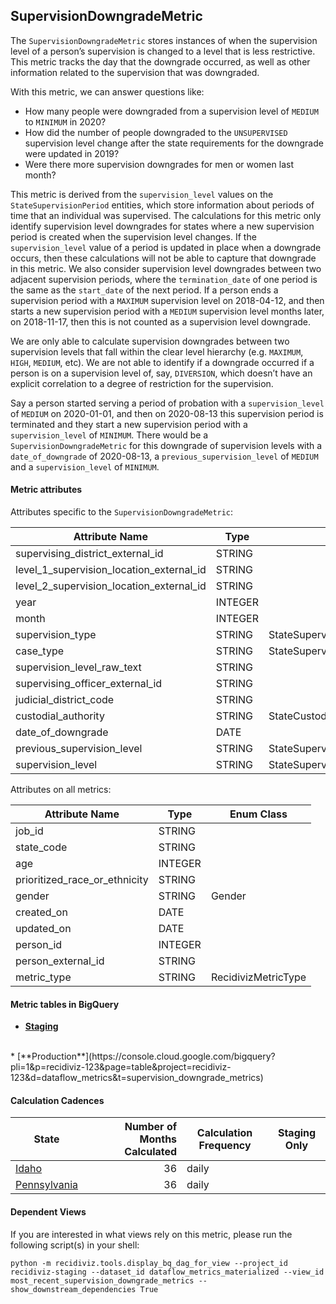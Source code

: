 ## SupervisionDowngradeMetric

The `SupervisionDowngradeMetric` stores instances of when the supervision level of a person’s supervision is changed to a level that is less restrictive. This metric tracks the day that the downgrade occurred, as well as other information related to the supervision that was downgraded.

With this metric, we can answer questions like:

- How many people were downgraded from a supervision level of `MEDIUM` to `MINIMUM` in 2020?
- How did the number of people downgraded to the `UNSUPERVISED` supervision level change after the state requirements for the downgrade were updated in 2019?
- Were there more supervision downgrades for men or women last month?

This metric is derived from the `supervision_level` values on the `StateSupervisionPeriod` entities, which store information about periods of time that an individual was supervised. The calculations for this metric only identify supervision level downgrades for states where a new supervision period is created when the supervision level changes. If the `supervision_level` value of a period is updated in place when a downgrade occurs, then these calculations will not be able to capture that downgrade in this metric. We also consider supervision level downgrades between two adjacent supervision periods, where the `termination_date` of one period is the same as the `start_date` of the next period. If a person ends a supervision period with a `MAXIMUM` supervision level on 2018-04-12, and then starts a new supervision period with a `MEDIUM` supervision level months later, on 2018-11-17, then this is not counted as a supervision level downgrade.

We are only able to calculate supervision downgrades between two supervision levels that fall within the clear level hierarchy (e.g. `MAXIMUM`, `HIGH`, `MEDIUM`, etc). We are not able to identify if a downgrade occurred if a person is on a supervision level of, say, `DIVERSION`, which doesn’t have an explicit correlation to a degree of restriction for the supervision. 

Say a person started serving a period of probation with a `supervision_level` of `MEDIUM` on 2020-01-01, and then on 2020-08-13 this supervision period is terminated and they start a new supervision period with a `supervision_level` of `MINIMUM`. There would be a `SupervisionDowngradeMetric` for this downgrade of supervision levels with a `date_of_downgrade` of 2020-08-13, a `previous_supervision_level` of `MEDIUM` and a `supervision_level` of `MINIMUM`. 


#### Metric attributes
Attributes specific to the `SupervisionDowngradeMetric`:

|           **Attribute Name**           |**Type**|           **Enum Class**            |
|----------------------------------------|--------|-------------------------------------|
|supervising_district_external_id        |STRING  |                                     |
|level_1_supervision_location_external_id|STRING  |                                     |
|level_2_supervision_location_external_id|STRING  |                                     |
|year                                    |INTEGER |                                     |
|month                                   |INTEGER |                                     |
|supervision_type                        |STRING  |StateSupervisionPeriodSupervisionType|
|case_type                               |STRING  |StateSupervisionCaseType             |
|supervision_level_raw_text              |STRING  |                                     |
|supervising_officer_external_id         |STRING  |                                     |
|judicial_district_code                  |STRING  |                                     |
|custodial_authority                     |STRING  |StateCustodialAuthority              |
|date_of_downgrade                       |DATE    |                                     |
|previous_supervision_level              |STRING  |StateSupervisionLevel                |
|supervision_level                       |STRING  |StateSupervisionLevel                |


Attributes on all metrics:

|     **Attribute Name**      |**Type**|  **Enum Class**   |
|-----------------------------|--------|-------------------|
|job_id                       |STRING  |                   |
|state_code                   |STRING  |                   |
|age                          |INTEGER |                   |
|prioritized_race_or_ethnicity|STRING  |                   |
|gender                       |STRING  |Gender             |
|created_on                   |DATE    |                   |
|updated_on                   |DATE    |                   |
|person_id                    |INTEGER |                   |
|person_external_id           |STRING  |                   |
|metric_type                  |STRING  |RecidivizMetricType|


#### Metric tables in BigQuery

* [**Staging**](https://console.cloud.google.com/bigquery?pli=1&p=recidiviz-staging&page=table&project=recidiviz-staging&d=dataflow_metrics&t=supervision_downgrade_metrics)
<br/>
* [**Production**](https://console.cloud.google.com/bigquery?pli=1&p=recidiviz-123&page=table&project=recidiviz-123&d=dataflow_metrics&t=supervision_downgrade_metrics)
<br/>

#### Calculation Cadences

|                 **State**                  |**Number of Months Calculated**|**Calculation Frequency**|**Staging Only**|
|--------------------------------------------|------------------------------:|-------------------------|----------------|
|[Idaho](../../states/idaho.md)              |                             36|daily                    |                |
|[Pennsylvania](../../states/pennsylvania.md)|                             36|daily                    |                |


#### Dependent Views

If you are interested in what views rely on this metric, please run the following script(s) in your shell:

```python -m recidiviz.tools.display_bq_dag_for_view --project_id recidiviz-staging --dataset_id dataflow_metrics_materialized --view_id most_recent_supervision_downgrade_metrics --show_downstream_dependencies True```

